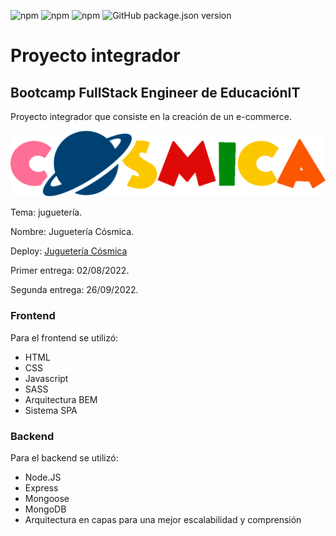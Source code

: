 ![npm](https://img.shields.io/npm/v/npm?color=green)  ![npm](https://img.shields.io/npm/v/express?label=express&logo=Express)  ![npm](https://img.shields.io/npm/v/express-handlebars?label=express-handlebars)  ![GitHub package.json version](https://img.shields.io/github/package-json/v/migmm/e-commerce)

# Proyecto integrador
## Bootcamp FullStack Engineer de __EducaciónIT__ 
Proyecto integrador que consiste en la creación de un e-commerce.


 <img src="https://github.com/migmm/e-commerce/blob/main/public/img/logocolor.png" alt="Logo"/>
 
 
Tema: juguetería.

Nombre: Juguetería Cósmica.

Deploy: [Juguetería Cósmica](https://cosmica.cyclic.app/)

Primer entrega: 02/08/2022.

Segunda entrega: 26/09/2022.

### Frontend

Para el frontend se utilizó:

- HTML
- CSS
- Javascript
- SASS
- Arquitectura BEM
- Sistema SPA


### Backend

Para el backend se utilizó:

- Node.JS
- Express
- Mongoose
- MongoDB
- Arquitectura en capas para una mejor escalabilidad y comprensión


